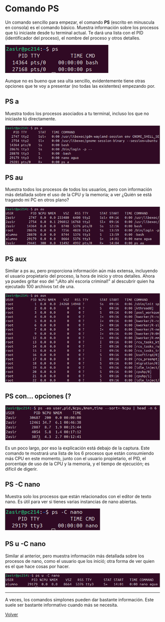 # Comando PS

Un comando sencillo para empezar, el comando **PS** (escrito en minuscula en consola) es el comando básico. 
Muestra información sobre los procesos que tú iniciaste desde tu terminal actual. 
Te dará una lista con el PID (identificador del proceso), el nombre del proceso y otros detalles.

![comando ps](/img/ps.png)

Aunque no es bueno que sea ulta sencillo, evidentemente tiene otras opciones que te voy a presentar (no todas las existentes) empezando por.

## PS a
Muestra todos los procesos asociados a tu terminal, incluso los que no iniciaste tú directamente.

![comando ps](/img/psa.png)

## PS au
Muestra todos los procesos de todos los usuarios, pero con información más detallada sobre el uso de la CPU y la memoria; a ver ¿Quién se está tragando mi PC en otros plano?

![comando ps](/img/psau.png)

## PS aux
Similar a ps au, pero proporciona información aún más extensa, incluyendo el usuario propietario del proceso, la hora de inicio y otros detalles. Ahora ya puedes gritar eso del "¡Alto ahí escoria criminal!" al descubrir quien ha ejecutado 100 archivos txt de una.

![comando ps](/img/psaux.png)

## PS con... opciones (?
![comando ps](/img/psmore.png)

Es un poco largo, por eso la explicación está debajo de la captura. Este comando te mostrará una lista de los 6 procesos que están consumiendo más CPU en este momento, junto con el usuario propietario, el PID, el porcentaje de uso de la CPU y la memoria, y el tiempo de ejecución; es difícil de digerir.

## PS -C nano
Muestra solo los procesos que están relacionados con el editor de texto nano. Es útil para ver si tienes varias instancias de nano abiertas.

![comando ps](/img/psnano.png)

## PS u -C nano

Similar al anterior, pero muestra información más detallada sobre los procesos de nano, como el usuario que los inició; otra forma de ver quien es el que hace cosas por hacer.

![comando ps](/img/psucnano.png)

***
A veces, los comandos simplones pueden dar bastante información. Este suele ser bastante informativo cuando más se necesita.


[Volver](README.md)
